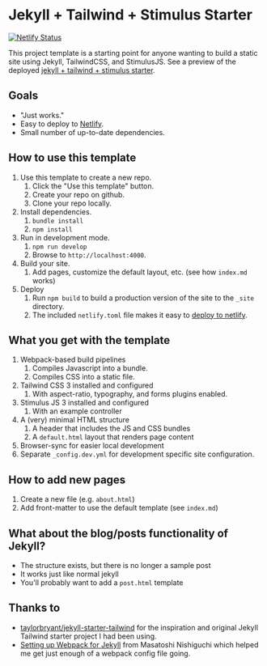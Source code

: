 # Jekyll + Tailwind + Stimulus Starter

[![Netlify Status](https://api.netlify.com/api/v1/badges/b3a75c76-2ca8-4798-bf38-3110eca9030f/deploy-status)](https://app.netlify.com/sites/jekyll-tailwind-stimulus-starter/deploys)

This project template is a starting point for anyone wanting to build a static site using Jekyll, TailwindCSS, and StimulusJS. See a preview of the deployed [jekyll + tailwind + stimulus starter](https://jekyll-tailwind-stimulus-starter.netlify.app).

## Goals

- "Just works."
- Easy to deploy to [Netlify](https://netlify.com).
- Small number of up-to-date dependencies.

## How to use this template

1. Use this template to create a new repo.
   1. Click the "Use this template" button.
   2. Create your repo on github.
   3. Clone your repo locally.
2. Install dependencies.
   1. `bundle install`
   2. `npm install`
3. Run in development  mode.
   1. `npm run develop`
   2. Browse to `http://localhost:4000`.
4. Build your site.
   1. Add pages, customize the default layout, etc. (see how `index.md` works)
5. Deploy
   1. Run `npm build` to build a production version of the site to the `_site` directory.
   2. The included `netlify.toml` file makes it easy to [deploy to netlify](https://docs.netlify.com/site-deploys/overview/).

## What you get with the template

1. Webpack-based build pipelines
   1. Compiles Javascript into a bundle.
   2. Compiles CSS into a static file.
2. Tailwind CSS 3 installed and configured
   1. With aspect-ratio, typography, and forms plugins enabled.
3. Stimulus JS 3 installed and configured
   1. With an example controller
4. A (very) minimal HTML structure
   1. A header that includes the JS and CSS bundles
   2. A `default.html` layout that renders page content
5. Browser-sync for easier local development
6. Separate `_config.dev.yml` for development specific site configuration.

## How to add new pages

1. Create a new file (e.g. `about.html`)
2. Add front-matter to use the default template (see `index.md`)

## What about the blog/posts functionality of Jekyll?

- The structure exists, but there is no longer a sample post
- It works just like normal jekyll
- You'll probably want to add a `post.html` template

## Thanks to

- [taylorbryant/jekyll-starter-tailwind](https://github.com/taylorbryant/jekyll-starter-tailwind) for the inspiration and original Jekyll Tailwind starter project I had been using.
- [Setting up Webpack for Jekyll](https://blog.mnishiguchi.com/setting-up-webpack-for-jekyll?) from Masatoshi Nishiguchi which helped me get just enough of a webpack config file going.
